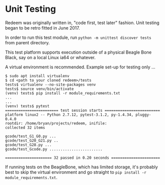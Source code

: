 # Unit Testing

Redeem was originally written in, "code first, test later" fashion. Unit testing began to be retro fitted in June 2017.

In order to run this test module, run `python -m unittest discover tests` from parent directory.

This test platform supports execution outside of a physical Beagle Bone Black, say on a local Linux ia64 or whatever.

A virtual environment is recommended. Example set-up for testing only ...

```
$ sudo apt install virtualenv
$ cd <path to your cloned redeem>/tests
tests$ virtualenv --no-site-packages venv
tests$ source venv/bin/activate
(venv) tests$ pip install -r module_requirements.txt
...
...
(venv) tests$ pytest
======================== test session starts =========================
platform linux2 -- Python 2.7.12, pytest-3.1.2, py-1.4.34, pluggy-0.4.0
rootdir: /home/bryan/projects/redeem, inifile:
collected 32 items 

gcode/test_G1_G0.py ...
gcode/test_G20_G21.py ..
gcode/test_G28.py ...
gcode/test_Gcode.py ........................

===================== 32 passed in 0.20 seconds ======================

```

If running tests on the BeagleBone, which has limited storage, it's probably best to skip the virtual environment and go straight to `pip install -r module_requirements.txt`.

